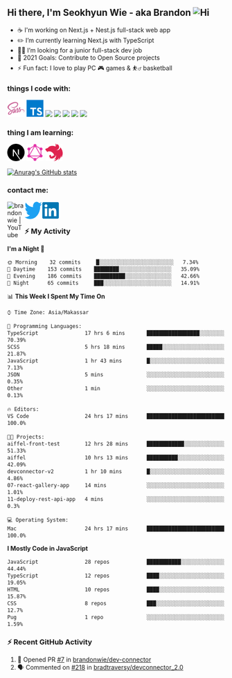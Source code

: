 ## Hi there, I'm Seokhyun Wie - aka Brandon <img src='https://qpluspicture.oss-cn-beijing.aliyuncs.com/6LjjQA/Hi.gif' alt='Hi' width="24"/>

- ☕ I'm working on Next.js + Nest.js full-stack web app
- ✏️ I’m currently learning Next.js with TypeScript
- 👨‍💻 I’m looking for a junior full-stack dev job
- 🎯 2021 Goals: Contribute to Open Source projects
- ⚡ Fun fact: I love to play PC 🎮 games️ \& ⛹️‍♂️ basketball

### things I code with:

<img src="https://raw.githubusercontent.com/devicons/devicon/master/icons/sass/sass-original.svg" width="40px"> <img src="https://raw.githubusercontent.com/devicons/devicon/master/icons/typescript/typescript-original.svg" width="40px"> <img src="https://cdn.jsdelivr.net/gh/devicons/devicon@latest/icons/javascript/javascript-original.svg" width="40px"> <img src="https://cdn.jsdelivr.net/gh/devicons/devicon@latest/icons/react/react-original.svg" width="40px"> <img src="https://cdn.jsdelivr.net/gh/devicons/devicon@latest/icons/nodejs/nodejs-plain.svg" width="40px"> <img src="https://cdn.jsdelivr.net/gh/devicons/devicon@latest/icons/git/git-original.svg" width="40px"> <img src="https://cdn.jsdelivr.net/gh/devicons/devicon@latest/icons/mongodb/mongodb-original.svg" width="40px">

### thing I am learning:

<img src="https://raw.githubusercontent.com/devicons/devicon/master/icons/nextjs/nextjs-original.svg" width="40px"> <img src="https://raw.githubusercontent.com/devicons/devicon/master/icons/graphql/graphql-plain.svg" width="40px"> <img src="https://raw.githubusercontent.com/devicons/devicon/master/icons/nestjs/nestjs-plain.svg" width="40px">

<!-- GitHub Stats -->

[![Anurag's GitHub stats](https://github-readme-stats.vercel.app/api?username=brandonwie&show_icons=true&title_color=ffc857&icon_color=8ac926&text_color=daf7dc&bg_color=151515&hide=stars&custom_title=Brandon's GitHub Stats)](https://github.com/anuraghazra/github-readme-stats)

### contact me:

[<img align="left" alt="brandonwie | YouTube" width="40px" src="https://iconape.com/wp-content/png_logo_vector/youtube-social-white-squircle.png" />][youtube] [<img align="left" alt="brandonwie | Twitter" width="40px" src="https://raw.githubusercontent.com/devicons/devicon/master/icons/twitter/twitter-original.svg" />][twitter] [<img align="left" alt="brandonwie | LinkedIn" width="40px" src="https://raw.githubusercontent.com/devicons/devicon/master/icons/linkedin/linkedin-original.svg" />][linkedin]

<br />
<br />

### ⚡ My Activity

<!--START_SECTION:waka-->
**I'm a Night 🦉** 

```text
🌞 Morning    32 commits     █░░░░░░░░░░░░░░░░░░░░░░░░   7.34% 
🌆 Daytime    153 commits    ████████░░░░░░░░░░░░░░░░░   35.09% 
🌃 Evening    186 commits    ██████████░░░░░░░░░░░░░░░   42.66% 
🌙 Night      65 commits     ███░░░░░░░░░░░░░░░░░░░░░░   14.91%

```


📊 **This Week I Spent My Time On** 

```text
⌚︎ Time Zone: Asia/Makassar

💬 Programming Languages: 
TypeScript               17 hrs 6 mins       █████████████████░░░░░░░░   70.39% 
SCSS                     5 hrs 18 mins       █████░░░░░░░░░░░░░░░░░░░░   21.87% 
JavaScript               1 hr 43 mins        █░░░░░░░░░░░░░░░░░░░░░░░░   7.13% 
JSON                     5 mins              ░░░░░░░░░░░░░░░░░░░░░░░░░   0.35% 
Other                    1 min               ░░░░░░░░░░░░░░░░░░░░░░░░░   0.13%

🔥 Editors: 
VS Code                  24 hrs 17 mins      █████████████████████████   100.0%

🐱‍💻 Projects: 
aiffel-front-test        12 hrs 28 mins      ████████████░░░░░░░░░░░░░   51.33% 
aiffel                   10 hrs 13 mins      ██████████░░░░░░░░░░░░░░░   42.09% 
devconnector-v2          1 hr 10 mins        █░░░░░░░░░░░░░░░░░░░░░░░░   4.86% 
07-react-gallery-app     14 mins             ░░░░░░░░░░░░░░░░░░░░░░░░░   1.01% 
11-deploy-rest-api-app   4 mins              ░░░░░░░░░░░░░░░░░░░░░░░░░   0.3%

💻 Operating System: 
Mac                      24 hrs 17 mins      █████████████████████████   100.0%

```

**I Mostly Code in JavaScript** 

```text
JavaScript               28 repos            ███████████░░░░░░░░░░░░░░   44.44% 
TypeScript               12 repos            ████░░░░░░░░░░░░░░░░░░░░░   19.05% 
HTML                     10 repos            ████░░░░░░░░░░░░░░░░░░░░░   15.87% 
CSS                      8 repos             ███░░░░░░░░░░░░░░░░░░░░░░   12.7% 
Pug                      1 repo              ░░░░░░░░░░░░░░░░░░░░░░░░░   1.59%

```



<!--END_SECTION:waka-->

### ⚡ Recent GitHub Activity

<!--START_SECTION:activity-->
1. 💪 Opened PR [#7](https://github.com/brandonwie/dev-connector/pull/7) in [brandonwie/dev-connector](https://github.com/brandonwie/dev-connector)
2. 🗣 Commented on [#218](https://github.com/bradtraversy/devconnector_2.0/issues/218) in [bradtraversy/devconnector_2.0](https://github.com/bradtraversy/devconnector_2.0)
<!--END_SECTION:activity-->

[youtube]: https://www.youtube.com/channel/UC7tk3UT7nn3cZNC2KBdb-4Q
[linkedin]: https://linkedin.com/in/brandonwie
[twitter]: https://twitter.com/brandonwie
